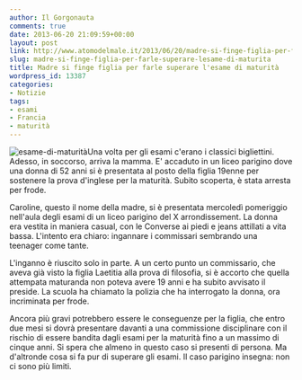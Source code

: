 ```yaml
---
author: Il Gorgonauta
comments: true
date: 2013-06-20 21:09:59+00:00
layout: post
link: http://www.atomodelmale.it/2013/06/20/madre-si-finge-figlia-per-farle-superare-lesame-di-maturita/
slug: madre-si-finge-figlia-per-farle-superare-lesame-di-maturita
title: Madre si finge figlia per farle superare l'esame di maturità
wordpress_id: 13387
categories:
- Notizie
tags:
- esami
- Francia
- maturità
---
```


![esame-di-maturità](http://www.atomodelmale.it/wp-content/uploads/2013/06/esame-di-maturità-300x189.jpg)Una volta per gli esami c'erano i classici bigliettini. Adesso, in soccorso, arriva la mamma. E' accaduto in un liceo parigino dove una donna di 52 anni si è presentata al posto della figlia 19enne per sostenere la prova d'inglese per la maturità. Subito scoperta, è stata arresta per frode.

Caroline, questo il nome della madre, si è presentata mercoledì pomeriggio nell'aula degli esami di un liceo parigino del X arrondissement. La donna era vestita in maniera casual, con le Converse ai piedi e jeans attillati a vita bassa. L'intento era chiaro: ingannare i commissari sembrando una teenager come tante.

L'inganno è riuscito solo in parte. A un certo punto un commissario, che aveva già visto la figlia Laetitia alla prova di filosofia, si è accorto che quella attempata maturanda non poteva avere 19 anni e ha subito avvisato il preside. La scuola ha chiamato la polizia che ha interrogato la donna, ora incriminata per frode.


Ancora più gravi potrebbero essere le conseguenze per la figlia, che entro due mesi si dovrà presentare davanti a una commissione disciplinare con il rischio di essere bandita dagli esami per la maturità fino a un massimo di cinque anni. Si spera che almeno in questo caso si presenti di persona. Ma d'altronde cosa si fa pur di superare gli esami. Il caso parigino insegna: non ci sono più limiti.
